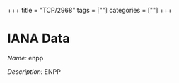 +++
title = "TCP/2968"
tags = [""]
categories = [""]
+++

# IANA Data

_Name:_ enpp

_Description:_ ENPP

